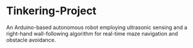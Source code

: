 # Tinkering-Project
An Arduino-based autonomous robot employing ultrasonic sensing and a right-hand wall-following algorithm for real-time maze navigation and obstacle avoidance.
